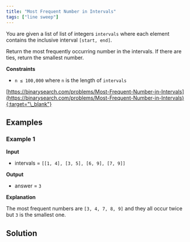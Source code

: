 ```yaml
---
title: "Most Frequent Number in Intervals"
tags: ["line sweep"]
---
```


You are given a list of list of integers `intervals` where each element contains the inclusive interval `[start, end]`.

Return the most frequently occurring number in the intervals. If there are ties, return the smallest number.

**Constraints**

- `n ≤ 100,000` where `n` is the length of `intervals`

[https://binarysearch.com/problems/Most-Frequent-Number-in-Intervals](https://binarysearch.com/problems/Most-Frequent-Number-in-Intervals){:target="\_blank"}

## Examples

### Example 1

**Input**

- intervals = `[[1, 4], [3, 5], [6, 9], [7, 9]]`

**Output**

- answer = `3`

**Explanation**

The most frequent numbers are `[3, 4, 7, 8, 9]` and they all occur twice but `3` is the smallest one.

## Solution

<script src="https://gist.github.com/yaeba/16da7be5123724fcf6eccc25581cef5a.js?file=Most-Frequent-Number-in-Intervals.py"></script>
